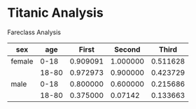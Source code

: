 # Titanic Analysis

Fareclass Analysis

sex|age | First | Second | Third
------------ |------------ | ------------- | ------------ | ------------- 
female | 0-18 | 0.909091 | 1.000000 | 0.511628
| | 18-80 | 0.972973 | 0.900000 | 0.423729
male | 0-18 | 0.800000 | 0.600000 | 0.215686
| | 18-80 | 0.375000 | 0.07142 | 0.133663
